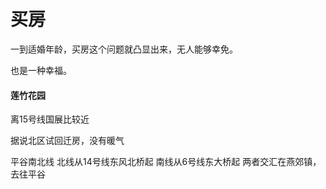 # 买房

一到适婚年龄，买房这个问题就凸显出来，无人能够幸免。

也是一种幸福。


#### 莲竹花园
离15号线国展比较近

据说北区试回迁房，没有暖气



平谷南北线
北线从14号线东风北桥起
南线从6号线东大桥起
两者交汇在燕郊镇，去往平谷



